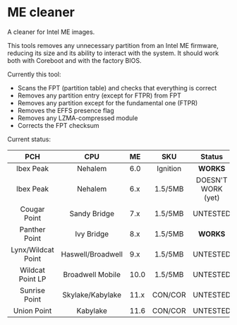 # ME cleaner

A cleaner for Intel ME images.

This tools removes any unnecessary partition from an Intel ME firmware, reducing
its size and its ability to interact with the system.
It should work both with Coreboot and with the factory BIOS.

Currently this tool:
 * Scans the FPT (partition table) and checks that everything is correct
 * Removes any partition entry (except for FTPR) from FPT
 * Removes any partition except for the fundamental one (FTPR)
 * Removes the EFFS presence flag
 * Removes any LZMA-compressed module
 * Corrects the FPT checksum

Current status:

| PCH           | CPU           | ME | SKU      | Status		 |
|:-------------:|:-------------:|:---|:--------:|:---------:|
| Ibex Peak     | Nehalem       | 6.0 | Ignition | **WORKS** |
| Ibex Peak     | Nehalem       | 6.x | 1.5/5MB	 | DOESN'T WORK (yet) |
| Cougar Point  | Sandy Bridge	| 7.x | 1.5/5MB  | UNTESTED |
| Panther Point | Ivy Bridge	  | 8.x | 1.5/5MB  | **WORKS** |
| Lynx/Wildcat Point   | Haswell/Broadwell       | 9.x | 1.5/5MB	 | UNTESTED |
| Wildcat  Point LP   | Broadwell Mobile	    | 10.0 | 1.5/5MB  | UNTESTED |
| Sunrise Point | Skylake/Kabylake	      | 11.x | CON/COR  | UNTESTED |
| Union Point   | Kabylake	    | 11.6 | CON/COR  | UNTESTED |
